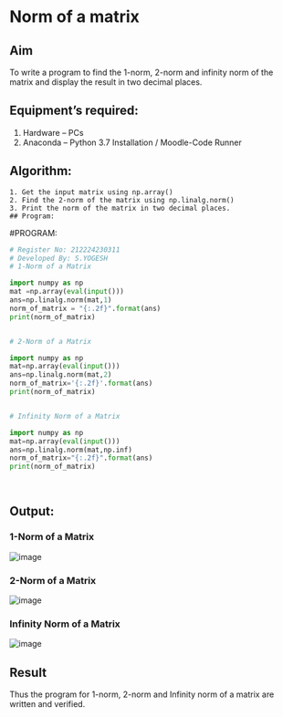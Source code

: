 # Norm of a matrix
## Aim
To write a program to find the 1-norm, 2-norm and infinity norm of the matrix and display the result in two decimal places.
## Equipment’s required:
1.	Hardware – PCs
2.	Anaconda – Python 3.7 Installation / Moodle-Code Runner
## Algorithm:
```
1. Get the input matrix using np.array()   
2. Find the 2-norm of the matrix using np.linalg.norm()
3. Print the norm of the matrix in two decimal places.
## Program:
```

#PROGRAM:
```Python
# Register No: 212224230311
# Developed By: S.YOGESH
# 1-Norm of a Matrix

import numpy as np
mat =np.array(eval(input()))
ans=np.linalg.norm(mat,1)
norm_of_matrix = "{:.2f}".format(ans)
print(norm_of_matrix)


# 2-Norm of a Matrix

import numpy as np
mat=np.array(eval(input()))
ans=np.linalg.norm(mat,2)
norm_of_matrix='{:.2f}'.format(ans)
print(norm_of_matrix)


# Infinity Norm of a Matrix

import numpy as np
mat=np.array(eval(input()))
ans=np.linalg.norm(mat,np.inf)
norm_of_matrix="{:.2f}".format(ans)
print(norm_of_matrix)




```
## Output:
### 1-Norm of a Matrix

![image](https://github.com/user-attachments/assets/4b10c1d5-5428-4f33-9094-ef3a7df5b120)


### 2-Norm of a Matrix

![image](https://github.com/user-attachments/assets/bebdefb4-a7aa-48cc-844a-a58e627aa67c)


### Infinity Norm of a Matrix

![image](https://github.com/user-attachments/assets/74d0ef74-96c9-454c-9626-8ee8c02489df)


## Result
Thus the program for 1-norm, 2-norm and Infinity norm of a matrix are written and verified.
